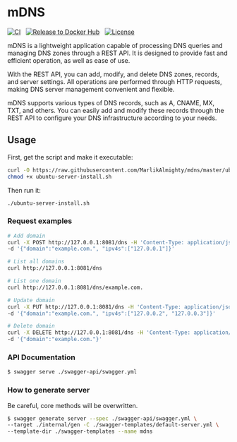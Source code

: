# mDNS

[![CI](https://github.com/MarlikAlmighty/mdns/actions/workflows/ci.yml/badge.svg?branch=master)](https://github.com/MarlikAlmighty/mdns/actions/workflows/ci.yml) &nbsp;
[![Release to Docker Hub](https://github.com/MarlikAlmighty/mdns/actions/workflows/cd.yml/badge.svg?branch=master)](https://github.com/MarlikAlmighty/mdns/actions/workflows/cd.yml) &nbsp;
[![License](https://img.shields.io/badge/License-MIT%201.0-orange.svg)](https://github.com/MarlikAlmighty/mdns/blob/master/LICENSE) &nbsp;


mDNS is a lightweight application capable of processing DNS queries and managing DNS zones through a REST API. It is designed to provide fast and efficient operation, as well as ease of use.

With the REST API, you can add, modify, and delete DNS zones, records, and server settings. All operations are performed through HTTP requests, making DNS server management convenient and flexible.

mDNS supports various types of DNS records, such as A, CNAME, MX, TXT, and others. You can easily add and modify these records through the REST API to configure your DNS infrastructure according to your needs.

## Usage

First, get the script and make it executable:
```sh
curl -O https://raw.githubusercontent.com/MarlikAlmighty/mdns/master/ubuntu-server-install.sh
chmod +x ubuntu-server-install.sh
```

Then run it:

```sh
./ubuntu-server-install.sh
``` 

### Request examples

```sh
# Add domain
curl -X POST http://127.0.0.1:8081/dns -H 'Content-Type: application/json' \
-d '{"domain":"example.com.", "ipv4s":["127.0.0.1"]}'

# List all domains
curl http://127.0.0.1:8081/dns

# List one domain
curl http://127.0.0.1:8081/dns/example.com.

# Update domain
curl -X PUT http://127.0.0.1:8081/dns -H 'Content-Type: application/json' \
-d '{"domain":"example.com.", "ipv4s":["127.0.0.2", "127.0.0.3"]}'

# Delete domain
curl -X DELETE http://127.0.0.1:8081/dns -H 'Content-Type: application/json' \
-d '{"domain":"example.com."}'
```

### API Documentation

```sh
$ swagger serve ./swagger-api/swagger.yml
```

### How to generate server

 Be careful, core methods will be overwritten.
```sh
$ swagger generate server --spec ./swagger-api/swagger.yml \ 
--target ./internal/gen -C ./swagger-templates/default-server.yml \
--template-dir ./swagger-templates --name mdns
```
